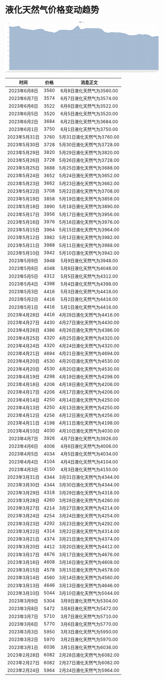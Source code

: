 # 液化天然气价格变动趋势 



![liquefiedNaturalGas-液化天然气](../../img/liquefiedNaturalGas.png)



| 时间 | 价格 | 消息正文 |
|:--:|:--:|:--:|
|2023年6月8日|3560|6月8日液化天然气为3560.00|
|2023年6月7日|3574|6月7日液化天然气为3574.00|
|2023年6月6日|3522|6月6日液化天然气为3522.00|
|2023年6月5日|3520|6月5日液化天然气为3520.00|
|2023年6月2日|3684|6月2日液化天然气为3684.00|
|2023年6月1日|3750|6月1日液化天然气为3750.00|
|2023年5月31日|3760|5月31日液化天然气为3760.00|
|2023年5月30日|3728|5月30日液化天然气为3728.00|
|2023年5月29日|3820|5月29日液化天然气为3820.00|
|2023年5月26日|3728|5月26日液化天然气为3728.00|
|2023年5月25日|3688|5月25日液化天然气为3688.00|
|2023年5月24日|3652|5月24日液化天然气为3652.00|
|2023年5月23日|3662|5月23日液化天然气为3662.00|
|2023年5月22日|3708|5月22日液化天然气为3708.00|
|2023年5月19日|3858|5月19日液化天然气为3858.00|
|2023年5月18日|3890|5月18日液化天然气为3890.00|
|2023年5月17日|3956|5月17日液化天然气为3956.00|
|2023年5月16日|3976|5月16日液化天然气为3976.00|
|2023年5月15日|3964|5月15日液化天然气为3964.00|
|2023年5月12日|3982|5月12日液化天然气为3982.00|
|2023年5月11日|3988|5月11日液化天然气为3988.00|
|2023年5月10日|3942|5月10日液化天然气为3942.00|
|2023年5月9日|3948|5月9日液化天然气为3948.00|
|2023年5月8日|4048|5月8日液化天然气为4048.00|
|2023年5月5日|4312|5月5日液化天然气为4312.00|
|2023年5月4日|4398|5月4日液化天然气为4398.00|
|2023年5月3日|4416|5月3日液化天然气为4416.00|
|2023年5月2日|4416|5月2日液化天然气为4416.00|
|2023年5月1日|4416|5月1日液化天然气为4416.00|
|2023年4月28日|4416|4月28日液化天然气为4416.00|
|2023年4月27日|4430|4月27日液化天然气为4430.00|
|2023年4月26日|4386|4月26日液化天然气为4386.00|
|2023年4月25日|4320|4月25日液化天然气为4320.00|
|2023年4月24日|4320|4月24日液化天然气为4320.00|
|2023年4月21日|4694|4月21日液化天然气为4694.00|
|2023年4月20日|4530|4月20日液化天然气为4530.00|
|2023年4月20日|4530|4月20日液化天然气为4530.00|
|2023年4月19日|4298|4月19日液化天然气为4298.00|
|2023年4月18日|4206|4月18日液化天然气为4206.00|
|2023年4月17日|4206|4月17日液化天然气为4206.00|
|2023年4月14日|4250|4月14日液化天然气为4250.00|
|2023年4月13日|4250|4月13日液化天然气为4250.00|
|2023年4月12日|4256|4月12日液化天然气为4256.00|
|2023年4月11日|4198|4月11日液化天然气为4198.00|
|2023年4月10日|4030|4月10日液化天然气为4030.00|
|2023年4月7日|3926|4月7日液化天然气为3926.00|
|2023年4月6日|4006|4月6日液化天然气为4006.00|
|2023年4月5日|4034|4月5日液化天然气为4034.00|
|2023年4月4日|4104|4月4日液化天然气为4104.00|
|2023年4月3日|4150|4月3日液化天然气为4150.00|
|2023年3月31日|4344|3月31日液化天然气为4344.00|
|2023年3月30日|4344|3月30日液化天然气为4344.00|
|2023年3月29日|4318|3月29日液化天然气为4318.00|
|2023年3月28日|4260|3月28日液化天然气为4260.00|
|2023年3月27日|4214|3月27日液化天然气为4214.00|
|2023年3月24日|4254|3月24日液化天然气为4254.00|
|2023年3月23日|4292|3月23日液化天然气为4292.00|
|2023年3月22日|4314|3月22日液化天然气为4314.00|
|2023年3月21日|4374|3月21日液化天然气为4374.00|
|2023年3月20日|4412|3月20日液化天然气为4412.00|
|2023年3月17日|4676|3月17日液化天然气为4676.00|
|2023年3月16日|4608|3月16日液化天然气为4608.00|
|2023年3月15日|4578|3月15日液化天然气为4578.00|
|2023年3月14日|4560|3月14日液化天然气为4560.00|
|2023年3月13日|4646|3月13日液化天然气为4646.00|
|2023年3月10日|5044|3月10日液化天然气为5044.00|
|2023年3月9日|5304|3月9日液化天然气为5304.00|
|2023年3月8日|5472|3月8日液化天然气为5472.00|
|2023年3月7日|5710|3月7日液化天然气为5710.00|
|2023年3月6日|5770|3月6日液化天然气为5770.00|
|2023年3月3日|5950|3月3日液化天然气为5950.00|
|2023年3月2日|5970|3月2日液化天然气为5970.00|
|2023年3月1日|6036|3月1日液化天然气为6036.00|
|2023年2月28日|6082|2月28日液化天然气为6082.00|
|2023年2月27日|6082|2月27日液化天然气为6082.00|
|2023年2月24日|5964|2月24日液化天然气为5964.00|